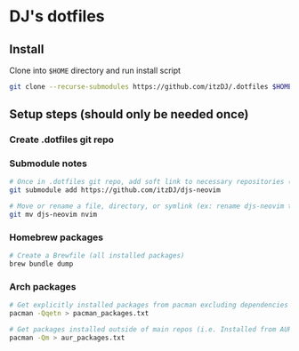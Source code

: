 # DJ's dotfiles

## Install

Clone into `$HOME` directory and run install script

```bash
git clone --recurse-submodules https://github.com/itzDJ/.dotfiles $HOME/.dotfiles && /bin/bash ~/.dotfiles/install.sh
```

## Setup steps (should only be needed once)

### Create .dotfiles git repo

### Submodule notes

```bash
# Once in .dotfiles git repo, add soft link to necessary repositories (ex: nvim)
git submodule add https://github.com/itzDJ/djs-neovim

# Move or rename a file, directory, or symlink (ex: rename djs-neovim to nvim)
git mv djs-neovim nvim
```

### Homebrew packages

```bash
# Create a Brewfile (all installed packages)
brew bundle dump
```

### Arch packages

```bash
# Get explicitly installed packages from pacman excluding dependencies
pacman -Qqetn > pacman_packages.txt

# Get packages installed outside of main repos (i.e. Installed from AUR)
pacman -Qm > aur_packages.txt
```
